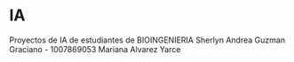 # IA
Proyectos de IA de estudiantes de BIOINGENIERIA
Sherlyn Andrea Guzman Graciano - 1007869053
Mariana Alvarez Yarce 
